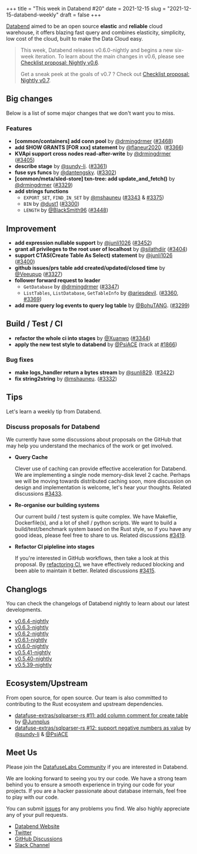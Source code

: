 +++
title = "This week in Databend #20"
date = 2021-12-15
slug = "2021-12-15-databend-weekly"
draft = false
+++

[Databend](https://github.com/datafuselabs/databend) aimed to be an open source **elastic** and **reliable** cloud warehouse, it offers blazing fast query and combines elasticity, simplicity, low cost of the cloud, built to make the Data Cloud easy.

> This week, Databend releases v0.6.0-nightly and begins a new six-week iteration.
> To learn about the main changes in v0.6, please see [Checklist proposal: Nightly v0.6](https://github.com/datafuselabs/databend/issues/2525).
>
> Get a sneak peek at the goals of v0.7 ? Check out [Checklist proposal: Nightly v0.7](https://github.com/datafuselabs/databend/issues/3428).

## Big changes

Below is a list of some major changes that we don't want you to miss.

### Features

- **[common/containers] add conn pool** by [@drmingdrmer](https://github.com/drmingdrmer) ([#3468](https://github.com/datafuselabs/databend/pull/3468))
- **add SHOW GRANTS [FOR xxx] statement** by [@flaneur2020](https://github.com/flaneur2020). ([#3366](https://github.com/datafuselabs/databend/pull/3366))
- **KVApi support cross nodes read-after-write** by [@drmingdrmer](https://github.com/drmingdrmer) ([#3405](https://github.com/datafuselabs/databend/pull/3405))
- **describe stage** by [@sundy-li](https://github.com/sundy-li/). ([#3361](https://github.com/datafuselabs/databend/pull/3361))
- **fuse sys funcs** by [@dantengsky](https://github.com/dantengsky). ([#3302](https://github.com/datafuselabs/databend/pull/3302))
- **[common/meta/sled-store] txn-tree: add update_and_fetch()** by [@drmingdrmer](https://github.com/drmingdrmer) ([#3329](https://github.com/datafuselabs/databend/pull/3329))
- **add strings functions**
  - `EXPORT_SET`, `FIND_IN_SET` by [@mshauneu](https://github.com/mshauneu) ([#3343](https://github.com/datafuselabs/databend/pull/3343) & [#3375](https://github.com/datafuselabs/databend/pull/3375))
  - `BIN` by [@dust1](https://github.com/dust1) ([#3300](https://github.com/datafuselabs/databend/pull/3300))
  - `LENGTH` by [@BlackSmith96](https://github.com/BlackSmith96) ([#3448](https://github.com/datafuselabs/databend/pull/3448))

## Improvement

- **add expression nullable support** by [@junli1026](https://github.com/junli1026) ([#3452](https://github.com/datafuselabs/databend/pull/3452))
- **grant all privileges to the root user of localhost** by [@silathdiir](https://github.com/silathdiir) ([#3404](https://github.com/datafuselabs/databend/pull/3404))
- **support CTAS(Create Table As Select) statement** by [@junli1026](https://github.com/junli1026) ([#3400](https://github.com/datafuselabs/databend/pull/3400))
- **github issues/prs table add created/updated/closed time** by [@Veeupup](https://github.com/Veeupup) ([#3327](https://github.com/datafuselabs/databend/pull/3327))
- **follower forward request to leader**
  - `GetDatabase` by [@drmingdrmer](https://github.com/drmingdrmer) ([#3347](https://github.com/datafuselabs/databend/pull/3347))
  - `ListTables`, `ListDatabase`, `GetTableInfo` by [@ariesdevil](https://github.com/ariesdevil). ([#3360](https://github.com/datafuselabs/databend/pull/3360), [#3369](https://github.com/datafuselabs/databend/pull/3369))
- **add more query log events to query log table** by [@BohuTANG](https://github.com/BohuTANG). ([#3299](https://github.com/datafuselabs/databend/pull/3299))

## Build / Test / CI

- **refactor the whole ci into stages** by [@Xuanwo](https://github.com/Xuanwo) ([#3344](https://github.com/datafuselabs/databend/issues/3344))
- **apply the new test style to databend** by [@PsiACE](https://github.com/PsiACE) (track at [#1866](https://github.com/datafuselabs/databend/issues/1866))

### Bug fixes

- **make logs_handler return a bytes stream** by [@sunli829](https://github.com/sunli829). ([#3422](https://github.com/datafuselabs/databend/pull/3422))
- **fix string2string** by [@mshauneu](https://github.com/mshauneu). ([#3332](https://github.com/datafuselabs/databend/pull/3332))

## Tips

Let's learn a weekly tip from Databend.

### Discuss proposals for Databend

We currently have some discussions about proposals on the GitHub that may help you understand the mechanics of the work or get involved.

- **Query Cache**

  Clever use of caching can provide effective acceleration for Databend. We are implementing a single node memory-disk level 2 cache. Perhaps we will be moving towards distributed caching soon, more discussion on design and implementation is welcome, let's hear your thoughts. Related discussions [#3433](https://github.com/datafuselabs/databend/discussions/3433).

- **Re-organise our building systems**

  Our current build / test system is quite complex. We have Makeflie, Dockerfile(s), and a lot of shell / python scripts. We want to build a build/test/benchmark system based on the Rust style, so if you have any good ideas, please feel free to share to us. Related discussions [#3419](https://github.com/datafuselabs/databend/discussions/3419).

- **Refactor CI pipleline into stages**

  If you're interested in GitHub workflows, then take a look at this proposal. By [refactoring CI](https://github.com/datafuselabs/databend/issues/3344), we have effectively reduced blocking and been able to maintain it better. Related discussions [#3415](https://github.com/datafuselabs/databend/discussions/3415).

## Changlogs

You can check the changelogs of Databend nightly to learn about our latest developments.

- [v0.6.4-nightly](https://github.com/datafuselabs/databend/releases/tag/v0.6.4-nightly)
- [v0.6.3-nightly](https://github.com/datafuselabs/databend/releases/tag/v0.6.3-nightly)
- [v0.6.2-nightly](https://github.com/datafuselabs/databend/releases/tag/v0.6.2-nightly)
- [v0.6.1-nightly](https://github.com/datafuselabs/databend/releases/tag/v0.6.1-nightly)
- [v0.6.0-nightly](https://github.com/datafuselabs/databend/releases/tag/v0.6.0-nightly)
- [v0.5.41-nightly](https://github.com/datafuselabs/databend/releases/tag/v0.5.41-nightly)
- [v0.5.40-nightly](https://github.com/datafuselabs/databend/releases/tag/v0.5.40-nightly)
- [v0.5.39-nightly](https://github.com/datafuselabs/databend/releases/tag/v0.5.39-nightly)

## Ecosystem/Upstream

From open source, for open source. Our team is also committed to contributing to the Rust ecosystem and upstream dependencies.

- [datafuse-extras/sqlparser-rs #11: add column comment for create table](https://github.com/datafuse-extras/sqlparser-rs/pull/11) by [@Junnplus](https://github.com/Junnplus/)
- [datafuse-extras/sqlparser-rs #12: support negative numbers as value](https://github.com/datafuse-extras/sqlparser-rs/pull/12) by [@sundy-li](https://github.com/sundy-li/) & [@PsiACE](https://github.com/PsiACE/)

## Meet Us

Please join the [DatafuseLabs Community](https://github.com/datafuselabs/) if you are interested in Databend.

We are looking forward to seeing you try our code. We have a strong team behind you to ensure a smooth experience in trying our code for your projects.
If you are a hacker passionate about database internals, feel free to play with our code.

You can submit [issues](https://github.com/datafuselabs/databend/issues) for any problems you find. We also highly appreciate any of your pull requests.

- [Databend Website](https://databend.rs)
- [Twitter](https://twitter.com/Datafuse_Labs)
- [GitHub Discussions](https://github.com/datafuselabs/databend/discussions)
- [Slack Channel](https://datafusecloud.slack.com/join/shared_invite/zt-nojrc9up-50IRla1Y1h56rqwCTkkDJA)
